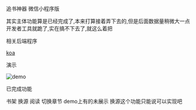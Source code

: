 追书神器 微信小程序版

其实主体功能算是已经完成了,本来打算接着弄下去的,但是后面数据量稍微大一点开发者工具就跪了,实在搞不下去了,就这么着把

相关后端程序

[koa](https://github.com/xiadd/zhuishushenqi)

演示

![demo](https://ooo.0o0.ooo/2017/04/23/58fc43dd29072.gif)


已完成功能

书架 换源 阅读 切换章节 demo上有的未展示 换源这个功能只能说可以实现吧
